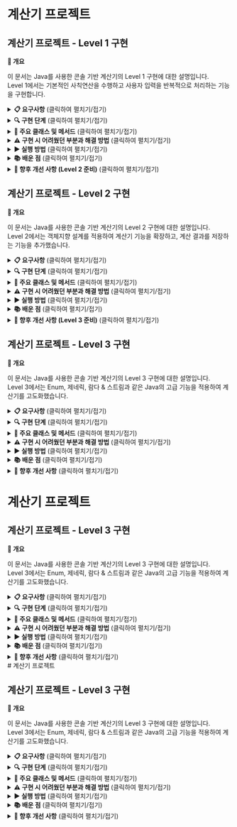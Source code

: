 # 계산기 프로젝트

## 계산기 프로젝트 - Level 1 구현


<b>📌 개요</b>

이 문서는 Java를 사용한 콘솔 기반 계산기의 Level 1 구현에 대한 설명입니다. <br>
Level 1에서는 기본적인 사칙연산을 수행하고 사용자 입력을 반복적으로 처리하는 기능을 구현합니다.


<details>
<summary><b>📋 요구사항</b> (클릭하여 펼치기/접기)</summary>
<br>

- 양의 정수(0 포함) 두 개를 입력받을 수 있어야 함
- 사칙연산 기호(+, -, *, /)를 입력받을 수 있어야 함
- 입력받은 값을 사용하여 연산을 수행하고 결과를 출력
- "exit" 입력 시까지 반복적으로 계산 수행
- 나눗셈에서 0으로 나누는 예외 상황 처리
</details>

<details>
<summary><b>🔍 구현 단계</b> (클릭하여 펼치기/접기)</summary>

### 1. 프로젝트 생성
1. IntelliJ IDEA를 실행하고 새 Java 프로젝트 생성
2. JDK 17 선택
3. 프로젝트 이름을 "CalculatorProject"로 설정
4. 패키지 생성: `com.example.calculator`
5. Java 클래스 생성: `App.java`

### 2. 기본 기능 구현
#### 숫자 입력 받기
- Scanner 클래스를 사용하여 양의 정수 두 개를 입력 받기
- 적절한 타입(int)의 변수에 저장

#### 연산자 입력 받기
- Scanner를 사용하여 사칙연산 기호(+, -, *, /) 입력 받기
- char 타입 변수에 저장

#### 계산 수행 및 결과 출력
- switch 또는 if 문을 사용하여 연산자에 따른 계산 수행
- 0으로 나누기와 같은 예외 상황 처리
- 계산 결과를 콘솔에 출력

#### 반복 처리 구현
- while 루프 사용하여 계산을 반복
- "exit" 입력 시 프로그램 종료
- 계속 계산할지 여부 확인
</details>

<details>
<summary><b>📝 주요 클래스 및 메서드</b> (클릭하여 펼치기/접기)</summary>

### App.java
```java
public class App {
    public static void main(String[] args) {
        Scanner sc = new Scanner(System.in);
        boolean running = true;
        
        System.out.println("계산기를 시작합니다. ('exit' 입력 시 종료)");
        
        while (running) {
            // 첫 번째 숫자 입력
            System.out.print("첫 번째 숫자를 입력하세요: ");
            String input = sc.nextLine();
            
            if (input.equals("exit")) {
                running = false;
                break;
            }
            
            int num1;
            try {
                num1 = Integer.parseInt(input);
            } catch (NumberFormatException e) {
                System.out.println("숫자 형식이 아닙니다. 다시 시도해주세요.");
                continue;
            }
            
            // 두 번째 숫자 입력
            System.out.print("두 번째 숫자를 입력하세요: ");
            input = sc.nextLine();
            
            if (input.equals("exit")) {
                running = false;
                break;
            }
            
            int num2;
            try {
                num2 = Integer.parseInt(input);
            } catch (NumberFormatException e) {
                System.out.println("숫자 형식이 아닙니다. 다시 시도해주세요.");
                continue;
            }
            
            // 연산자 입력
            System.out.print("사칙연산 기호를 입력하세요(+, -, *, /): ");
            input = sc.nextLine();
            
            if (input.equals("exit")) {
                running = false;
                break;
            }
            
            char operator = input.charAt(0);
            
            // 계산 수행
            int result = 0;
            
            switch (operator) {
                case '+':
                    result = num1 + num2;
                    break;
                case '-':
                    result = num1 - num2;
                    break;
                case '*':
                    result = num1 * num2;
                    break;
                case '/':
                    if (num2 == 0) {
                        System.out.println("나눗셈 연산에서 분모에 0이 입력될 수 없습니다.");
                        continue;
                    }
                    result = num1 / num2;
                    break;
                default:
                    System.out.println("올바른 연산자가 아닙니다.");
                    continue;
            }
            
            // 결과 출력
            System.out.println("결과: " + result);
            
            // 계속 진행 여부 확인
            System.out.println("더 계산하시겠습니까? (exit 입력 시 종료)");
            input = sc.nextLine();
            
            if (input.equals("exit")) {
                running = false;
            }
        }
        
        sc.close();
        System.out.println("계산기를 종료합니다.");
    }
}
```
</details>

<details>
<summary><b>⚠️ 구현 시 어려웠던 부분과 해결 방법</b> (클릭하여 펼치기/접기)</summary>

### 1. 무한 반복 루프 문제

**문제점**: "exit"를 입력해도 프로그램이 종료되지 않고 계속 실행되었습니다.

**원인**: 문자열 비교를 `==` 연산자로 했거나, 대소문자 구분 문제가 있었습니다.

**해결책**: `equals()` 메서드를 사용하여 문자열을 정확히 비교했습니다.

```java
// 잘못된 방식
if (choice == "exit") { ... }

// 올바른 방식
if (choice.equals("exit")) { ... }
```

### 2. 0으로 나누기 예외

**문제점**: 나눗셈 시 분모가 0이면 프로그램이 비정상 종료되었습니다.

**해결책**: 나눗셈 전에 분모가 0인지 확인하는 조건 검사를 추가했습니다.

```java
case '/':
    if (num2 == 0) {
        System.out.println("0으로 나눌 수 없습니다.");
        continue;
    }
    result = num1 / num2;
    break;
```

### 3. 잘못된 연산자 처리

**문제점**: 지원하지 않는 연산자 입력 시 적절한 처리가 없었습니다.

**해결책**: switch문에 default 케이스를 추가하여 모든 입력 케이스를 처리했습니다.

```java
default:
    System.out.println("올바른 연산자가 아닙니다.");
    continue;
```
</details>

<details>
<summary><b>▶️ 실행 방법</b> (클릭하여 펼치기/접기)</summary>

1. IntelliJ IDEA에서 Run 버튼(녹색 화살표)을 클릭하거나 Shift+F10 단축키를 누릅니다.
2. 콘솔 창에 첫 번째 숫자를 입력합니다.
3. 두 번째 숫자를 입력합니다.
4. 사칙연산 기호를 입력합니다.
5. 결과를 확인하고 계속할지 여부를 결정합니다.
6. "exit"를 입력하면 프로그램이 종료됩니다.
</details>

<details>
<summary><b>📚 배운 점</b> (클릭하여 펼치기/접기)</summary>

- Java 기본 문법과 구조 이해
- Scanner 클래스를 사용한 사용자 입력 처리
- 조건문(if, switch)과 반복문(while)의 활용
- 예외 상황 처리 방법
- 문자열 비교 시 `equals()` 메서드 사용의 중요성
</details>

<details>
<summary><b>🔮 향후 개선 사항 (Level 2 준비)</b> (클릭하여 펼치기/접기)</summary>

- 객체지향 설계 적용 (Calculator 클래스 분리)
- 계산 결과 저장 기능 추가
- 캡슐화 원칙 적용
- 첫 번째 결과 삭제 기능 구현
</details>

## 계산기 프로젝트 - Level 2 구현

<b>📌 개요</b>

이 문서는 Java를 사용한 콘솔 기반 계산기의 Level 2 구현에 대한 설명입니다. <br>
Level 2에서는 객체지향 설계를 적용하여 계산기 기능을 확장하고, 계산 결과를 저장하는 기능을 추가했습니다.


<details>
<summary><b>📋 요구사항</b> (클릭하여 펼치기/접기)</summary>

- Calculator 클래스 생성 및 계산 기능 구현
- 연산 결과를 저장하는 컬렉션 타입 필드 구현
- 캡슐화 적용 (private 필드와 getter 메서드)
- 저장된 첫 번째 결과를 삭제하는 기능 구현
</details>

<details>
<summary><b>🔍 구현 단계</b> (클릭하여 펼치기/접기)</summary>

### 1. Calculator 클래스 구현
- 연산 결과를 저장하는 컬렉션 타입 필드 선언
- 사칙연산 수행 및 결과값 반환 메서드 구현
- 결과값을 컬렉션에 저장하는 기능 추가
- Getter 메서드와 첫 번째 결과 삭제 메서드 구현

### 2. App 클래스 수정
- Calculator 인스턴스 생성 및 활용
- 사용자 입력 처리 로직 구현
- 메뉴 시스템 구현 (계속 계산, 첫 번째 결과 삭제, 종료)
</details>

<details>
<summary><b>📝 주요 클래스 및 메서드</b> (클릭하여 펼치기/접기)</summary>

### Calculator.java
```java
package com.example.calculator;

import java.util.ArrayList;
import java.util.List;

public class Calculator {
    // 연산 결과를 저장하는 컬렉션 타입 필드 (캡슐화)
    private List<Integer> results;

    // 생성자
    public Calculator() {
        this.results = new ArrayList<>();
    }

    // 계산 메서드
    public int calculate(int num1, int num2, char operator) {
        int result = 0;

        // 연산처리
        switch (operator) {
            case '+':
                result = num1 + num2;
                break;
            case '-':
                result = num1 - num2;
                break;
            case '*':
                result = num1 * num2;
                break;
            case '/':
                if (num2 == 0) {
                    throw new RuntimeException("나눗셈 연산에서 분모에 0이 입력될 수 없습니다.");
                }
                result = num1 / num2;
                break;
            default:
                throw new RuntimeException("올바른 연산자가 아닙니다.");
        }

        results.add(result);
        return result;
    }

    // getter
    public List<Integer> getResults() {
        return new ArrayList<>(results); // 방어적 복사
    }

    // 첫 번째 결과 삭제 메서드
    public void removeResult() {
        if (results.isEmpty()) {
            System.out.println("저장된 결과가 없습니다.");
        } else {
            results.remove(0);
            System.out.println("가장 먼저 계산된 결과가 삭제되었습니다.");
        }
    }
}
```

### App.java
```java
package com.example.calculator;

import java.util.Scanner;

public class App {
    public static void main(String[] args) {
        Scanner sc = new Scanner(System.in);
        Calculator calculator = new Calculator();
        boolean running = true;

        System.out.println("계산기를 시작합니다. ('exit' 입력 시 종료)");

        while (running) {
            // 계산 할 값 입력
            System.out.print("첫 번째 숫자를 입력하세요: ");
            String input = sc.nextLine();

            if (input.equals("exit")) {
                running = false;
                break;
            }

            int num1;
            try {
                num1 = Integer.parseInt(input);
            } catch (NumberFormatException e) {
                System.out.println("숫자 형식이 아닙니다. 다시 시도해주세요.");
                continue;
            }

            System.out.print("두 번째 숫자를 입력하세요: ");
            input = sc.nextLine();

            if (input.equals("exit")) {
                running = false;
                break;
            }

            int num2;
            try {
                num2 = Integer.parseInt(input);
            } catch (NumberFormatException e) {
                System.out.println("숫자 형식이 아닙니다. 다시 시도해주세요.");
                continue;
            }

            // 연산자
            System.out.print("사칙연산 기호를 입력하세요(+, -, *, /): ");
            input = sc.nextLine();

            if (input.equals("exit")) {
                running = false;
                break;
            }

            if (input.isEmpty()) {
                System.out.println("연산자를 입력해주세요. 다시 시도합니다.");
                continue;
            }

            char operator = input.charAt(0);

            try {
                int result = calculator.calculate(num1, num2, operator);
                // 결과
                System.out.println("결과: " + result);
                // 저장된 결과
                System.out.println("지금까지의 계산 결과: " + calculator.getResults());
            } catch (RuntimeException e) {
                System.out.println("오류: " + e.getMessage());
                continue;
            }

            // 메뉴 선택
            System.out.println("메뉴: 1.계속 계산 2.첫번째 결과 삭제 3.종료");
            System.out.print("번호 입력: ");
            
            try {
                int choice = Integer.parseInt(sc.nextLine());
                
                switch (choice) {
                    case 1:
                        break;
                    case 2:
                        calculator.removeResult();
                        System.out.println("현재 저장된 결과: " + calculator.getResults());
                        break;
                    case 3:
                        running = false;
                        break;
                    default:
                        System.out.println("선택된 메뉴가 없습니다.");
                }
            } catch (NumberFormatException e) {
                System.out.println("숫자를 입력해주세요.");
            }
        }

        sc.close();
        System.out.println("계산기를 종료합니다.");
    }
}
```
</details>

<details>
<summary><b>⚠️ 구현 시 어려웠던 부분과 해결 방법</b> (클릭하여 펼치기/접기)</summary>

### 1. Scanner의 nextInt()와 nextLine() 혼용 문제

**문제점**: nextInt() 호출 후 nextLine()을 호출하면, 이전에 입력된 줄바꿈 문자를 nextLine()이 읽어버려 원하는 입력을 받지 못하는 문제가 발생했습니다.

**원인**: nextInt()는 숫자만 읽고 그 뒤의 줄바꿈 문자('\n')는 버퍼에 남겨둡니다. 이후 nextLine()을 호출하면 버퍼에 남아있던 줄바꿈 문자를 읽게 되어 사용자 입력을 제대로 받지 못하는 문제가 발생했습니다.

**해결책**: 모든 입력을 nextLine()으로 통일하고, 필요한 경우 형변환을 사용했습니다.

```java
// 잘못된 방식
int choice = sc.nextInt();

// 올바른 방식
String input = sc.nextLine();
try {
    int choice = Integer.parseInt(input);
    // 처리
} catch (NumberFormatException e) {
    // 예외 처리
}
```

### 2. 컬렉션 방어적 복사 (Defensive Copy)

**문제점**: 컬렉션을 그대로 반환하면 외부에서 내부 데이터를 직접 수정할 수 있어 캡슐화가 깨지는 문제가 있었습니다.

**원인**: 객체의 내부 상태를 외부에 노출시키면 캡슐화가 깨지고, 객체의 무결성을 보장할 수 없게 됩니다.

**해결책**: 필드를 private으로 선언하고, 방어적 복사를 통해 컬렉션의 복사본을 반환하도록 수정했습니다.

```java
private List<Integer> results = new ArrayList<>();

// 잘못된 방식
public List<Integer> getResults() {
    return results; // 원본 참조 반환
}

// 올바른 방식
public List<Integer> getResults() {
    return new ArrayList<>(results); // 복사본 반환
}
```

### 3. 메뉴 선택 시 잘못된 입력 처리

**문제점**: 메뉴 선택 시 사용자가 유효하지 않은 값을 입력했을 때 적절한 처리가 되지 않는 문제가 있었습니다.

**해결책**: try-catch 블록을 활용하여 예외 상황을 처리하고, default 케이스를 추가하여 모든 입력 경우에 대응했습니다.

```java
try {
    int choice = Integer.parseInt(input);
    switch (choice) {
        case 1:
            // 처리
            break;
        case 2:
            // 처리
            break;
        case 3:
            running = false;
            break;
        default:
            System.out.println("선택된 메뉴가 없습니다.");
    }
} catch (NumberFormatException e) {
    System.out.println("숫자를 입력해주세요.");
}
```
</details>

<details>
<summary><b>▶️ 실행 방법</b> (클릭하여 펼치기/접기)</summary>

1. 프로그램을 실행합니다.
2. 첫 번째 숫자를 입력합니다 (또는 'exit' 입력 시 종료).
3. 두 번째 숫자를 입력합니다 (또는 'exit' 입력 시 종료).
4. 사칙연산 기호를 입력합니다 (+, -, *, /).
5. 계산 결과 및 저장된 모든 결과를 확인합니다.
6. 메뉴에서 선택:
   - 1: 계속 계산
   - 2: 첫 번째 결과 삭제
   - 3: 종료
</details>

<details>
<summary><b>📚 배운 점</b> (클릭하여 펼치기/접기)</summary>

- 객체지향 설계 원칙 (캡슐화, 단일 책임 원칙)
- Java 컬렉션 프레임워크 사용법
- 방어적 프로그래밍 기법
- 예외 처리 방법과 중요성
- Scanner 클래스의 올바른 사용법
</details>

<details>
<summary><b>🔮 향후 개선 사항 (Level 3 준비)</b> (클릭하여 펼치기/접기)</summary>

- 정수뿐만 아니라 실수 연산도 지원
- Enum을 활용한 연산자 타입 관리
- 제네릭을 적용한 다양한
 숫자 타입 지원
- 람다와 스트림을 활용한 결과 필터링
</details>

## 계산기 프로젝트 - Level 3 구현

<b>📌 개요</b>

이 문서는 Java를 사용한 콘솔 기반 계산기의 Level 3 구현에 대한 설명입니다. <br>
Level 3에서는 Enum, 제네릭, 람다 & 스트림과 같은 Java의 고급 기능을 적용하여 계산기를 고도화했습니다.


<details>
<summary><b>📋 요구사항</b> (클릭하여 펼치기/접기)</summary>

- Enum 타입을 활용하여 연산자 타입에 대한 정보 관리 및 계산기에 적용
- 제네릭을 사용하여 다양한 숫자 타입(정수, 실수) 지원
- 람다와 스트림을 활용한 결과값 필터링 기능 구현
</details>

<details>
<summary><b>🔍 구현 단계</b> (클릭하여 펼치기/접기)</summary>

### 1. Enum 클래스 구현
- 연산자 타입(ADD, SUB, MUL, DIV)을 Enum으로 정의
- 각 연산자에 해당하는 기호(+, -, *, /) 매핑
- 연산 수행 메서드와 기호로부터 연산자 찾는 메서드 구현

### 2. 제네릭 계산기 클래스 구현
- 다양한 숫자 타입을 처리할 수 있도록 제네릭 타입 매개변수 적용
- 제네릭 제약 조건을 통해 Number 타입과 그 하위 타입만 허용
- 결과값을 정수 또는 실수로 적절히 변환하여 저장

### 3. 람다와 스트림 적용
- 저장된 결과 중 특정 값보다 큰 결과 필터링 기능 구현
- 스트림 API를 활용한 결과 컬렉션 처리
- 메서드 참조를 통한 결과 출력 구현

### 4. 메뉴 시스템 확장
- 다양한 기능을 제공하는 메뉴 인터페이스 구현
- 계산, 결과 조회, 결과 필터링, 결과 삭제 등의 기능 추가
</details>

<details>
<summary><b>📝 주요 클래스 및 메서드</b> (클릭하여 펼치기/접기)</summary>

### OperatorType.java
```java
public enum OperatorType {
    ADD('+'), SUB('-'), MUL('*'), DIV('/');
    
    private final char symbol;
    
    OperatorType(char symbol) {
        this.symbol = symbol;
    }
    
    public char getSymbol() {
        return symbol;
    }
    
    public static OperatorType fromSymbol(char symbol) {
        for (OperatorType type : values()) {
            if (type.symbol == symbol) {
                return type;
            }
        }
        throw new IllegalArgumentException("유효하지 않은 연산 기호입니다. ");
    }
    
    public double apply(double num1, double num2) {
        switch (this) {
            case ADD: return num1 + num2;
            case SUB: return num1 - num2;
            case MUL: return num1 * num2;
            case DIV:
                if (num2 == 0) {
                    throw new ArithmeticException("0으로 나눌 수 없습니다.");
                }
                return num1 / num2;
            default:
                throw new IllegalArgumentException("알 수 없는 연산자입니다.");
        }
    }
}
```

### ArithmeticCalculator.java
```java
public class ArithmeticCalculator<T extends Number> {
    private final ArrayList<Number> results;
    
    public ArithmeticCalculator() {
        this.results = new ArrayList<>();
    }
    
    public List<Number> getResults() {
        return new ArrayList<Number>(this.results);
    }
    
    public Number calculate(T num1, T num2, OperatorType operator) {
        double doubleNum1 = num1.doubleValue();
        double doubleNum2 = num2.doubleValue();
        
        double result = operator.apply(doubleNum1, doubleNum2);
        
        // 소수점 이하가 0인지 확인하여 정수면 Integer로 저장
        if (result == (int)result) {
            this.results.add((int)result);
            return (int)result;
        } else {
            this.results.add(result);
            return result;
        }
    }
    
    public void removeResult() {
        // 가장 오래된 결과 삭제
    }
    
    public void clearResults() {
        // 모든 결과 삭제
    }
    
    public List<Number> getGreaterResult(double threshold) {
        return this.results.stream()
                .filter(result -> result.doubleValue() > threshold)
                .collect(Collectors.toList());
    }
    
    // 추가적인 필터링 메서드들
}
```

### ArithmeticApp.java
```java
public class ArithmeticApp {
    public static void main(String[] args) {
        // 메인 메서드 - 계산기 인스턴스 생성 및 메뉴 처리
    }
    
    // 계산 수행 메서드
    public static void MenuOneCalculator(ArithmeticCalculator<Number> calculator, Scanner sc) {
        // 숫자 두 개와 연산자 입력 받아 계산
    }
    
    // 모든 결과 출력 메서드
    public static void allResults(ArithmeticCalculator<Number> calculator) {
        // 저장된 모든 결과 출력
    }
    
    // 특정 값보다 큰 결과 출력 메서드
    public static void getGreaterResult(ArithmeticCalculator<Number> calculator, Scanner sc) {
        // 기준값 입력 받고 필터링된 결과 출력
    }
}
```
</details>

<details>
<summary><b>⚠️ 구현 시 어려웠던 부분과 해결 방법</b> (클릭하여 펼치기/접기)</summary>

### 1. 제네릭 타입과 기본 타입 변환 문제

**문제점**: 제네릭 타입 매개변수 T로 받은 숫자를 직접 연산할 수 없었습니다.

**원인**: 제네릭 타입 매개변수는 객체 타입만 가능하며, 기본 타입에 대한 연산이 불가능합니다.

**해결책**: Number 클래스의 doubleValue() 메서드를 사용하여 모든 숫자 타입을 double로 변환한 후 연산했습니다.

```java
double doubleNum1 = num1.doubleValue();
double doubleNum2 = num2.doubleValue();
double result = operator.apply(doubleNum1, doubleNum2);
```

### 2. 결과 타입 판별 문제

**문제점**: 계산 결과가 정수인 경우와 실수인 경우를 구분하여 저장하고 싶었습니다.

**원인**: 모든 연산을 double로 수행했기 때문에 정수 결과도 실수 형태로 나옵니다.

**해결책**: 결과값이 정수인지 확인하기 위해 double 값과 int로 변환한 값을 비교했습니다.

```java
if (result == (int)result) {
    this.results.add((int)result);
    return (int)result;
} else {
    this.results.add(result);
    return result;
}
```

### 3. 람다와 스트림의 타입 변환 문제

**문제점**: 스트림 처리 중 Number 객체에 대한 산술 연산이 직접 불가능했습니다.

**원인**: Number는 추상 클래스이며, 직접적인 산술 연산자 사용이 불가능합니다.

**해결책**: filter 메서드 내 람다식에서 doubleValue() 메서드를 호출하여 기본 타입으로 변환 후 연산했습니다.

```java
return this.results.stream()
        .filter(result -> result.doubleValue() > threshold)
        .collect(Collectors.toList());
```
</details>

<details>
<summary><b>▶️ 실행 방법</b> (클릭하여 펼치기/접기)</summary>

1. 프로그램을 실행합니다.
2. 메인 메뉴에서 원하는 기능을 선택합니다:
   - 1: 계산하기 (Enum 사용)
   - 2: 저장된 모든 결과 보기
   - 3: 특정 값보다 큰 결과 보기
   - 4: 가장 오래된 결과 삭제
   - 5: 모든 결과 삭제
   - 6: 종료
3. 선택한 기능에 따라 추가 입력을 제공합니다.
4. 결과를 확인하고 메인 메뉴로 돌아갑니다.
</details>

<details>
<summary><b>📚 배운 점</b> (클릭하여 펼치기/접기)</summary>

- **Enum 활용**: 상수 집합을 타입 안전하게 관리하는 방법과 Enum에 기능을 추가하는 방법
- **제네릭 프로그래밍**: 타입 매개변수를 활용한 유연한 클래스 설계 방법
- **함수형 프로그래밍**: 람다식과 스트림 API를 통한 간결하고 직관적인 코드 작성법
- **Number 클래스 활용**: 다양한 숫자 타입을 통합적으로 처리하는 방법
- **메서드 참조**: 기존 메서드를 함수형 인터페이스의 인스턴스로 변환하는 방법
</details>

<details>
<summary><b>🔮 향후 개선 사항</b> (클릭하여 펼치기/접기)</summary>

- 정수와 실수 외에 분수, 복소수 등 더 다양한 숫자 타입 지원
- 복잡한 수식(괄호, 지수 등) 계산 기능 추가
- 결과 저장 및 불러오기 기능 구현
- GUI 인터페이스 개발
- 단위 테스트 및 예외 처리 강화
</details>


# 계산기 프로젝트

## 계산기 프로젝트 - Level 3 구현


<b>📌 개요</b>

이 문서는 Java를 사용한 콘솔 기반 계산기의 Level 3 구현에 대한 설명입니다. <br>
Level 3에서는 Enum, 제네릭, 람다 & 스트림과 같은 Java의 고급 기능을 적용하여 계산기를 고도화했습니다.


<details>
<summary><b>📋 요구사항</b> (클릭하여 펼치기/접기)</summary>
<br>

- Enum 타입을 활용하여 연산자 타입에 대한 정보 관리 및 계산기에 적용
- Enum에 추상 메서드를 적용하여 각 연산자별 계산 로직 구현
- 제네릭을 사용하여 다양한 숫자 타입(정수, 실수) 지원
- 람다와 스트림을 활용한 결과값 필터링 기능 구현
- 메뉴 시스템을 통한 사용자 인터페이스 제공
</details>

<details>
<summary><b>🔍 구현 단계</b> (클릭하여 펼치기/접기)</summary>

### 1. Enum 클래스 구현
- 연산자 타입(ADD, SUB, MUL, DIV)을 Enum으로 정의
- 각 연산자에 해당하는 기호(+, -, *, /) 매핑
- 추상 메서드를 사용하여 각 연산자별 계산 로직 구현
- 기호로부터 연산자 Enum을 찾는 메서드 구현

### 2. 제네릭 계산기 클래스 구현
- Number 타입과 그 하위 타입을 지원하는 제네릭 타입 매개변수 적용
- 다양한 숫자 타입(Integer, Double 등)을 처리할 수 있는 계산 메서드 구현
- 결과값을 정수 또는 실수로 적절히 변환하여 저장하는 로직 추가
- 문자 기호를 직접 받아서 처리하는 편의 메서드 구현

### 3. 람다와 스트림 적용
- 저장된 결과 중 특정 값보다 큰 결과 필터링 기능 구현
- 짝수 결과만 필터링하는 기능 구현
- 스트림 API를 활용한 결과 컬렉션 처리
- 메서드 참조를 통한 결과 출력 구현

### 4. 메뉴 시스템 구현
- 다양한 기능을 제공하는 메뉴 인터페이스 구현
- 계산, 결과 조회, 결과 필터링, 결과 삭제 등의 기능 추가
- 사용자 입력 처리 및 예외 상황 대응
</details>

<details>
<summary><b>📝 주요 클래스 및 메서드</b> (클릭하여 펼치기/접기)</summary>

### OperatorType.java
```java
public enum OperatorType {
    // 각 연산자가 자신만의 계산 방법을 구현
    ADD('+') {
        @Override
        public double apply(double num1, double num2) {
            return num1 + num2;
        }
    },
    SUB('-') {
        @Override
        public double apply(double num1, double num2) {
            return num1 - num2;
        }
    },
    MUL('*') {
        @Override
        public double apply(double num1, double num2) {
            return num1 * num2;
        }
    },
    DIV('/') {
        @Override
        public double apply(double num1, double num2) {
            if (num2 == 0) {
                throw new ArithmeticException("0으로 나눌 수 없습니다.");
            }
            return num1 / num2;
        }
    };

    private final char symbol;

    // 생성자
    OperatorType(char symbol) {
        this.symbol = symbol;
    }

    // getter
    public char getSymbol() {
        return symbol;
    }

    // 기호로 연산자 찾기
    public static OperatorType fromSymbol(char symbol) {
        for (OperatorType type : values()) {
            if (type.getSymbol() == symbol) {
                return type;
            }
        }
        throw new IllegalArgumentException("유효하지 않은 연산 기호입니다.");
    }

    // 추상 메서드: 각 연산자가 반드시 구현해야 함
    public abstract double apply(double num1, double num2);
}
```

### ArithmeticCalculator.java
```java
public class ArithmeticCalculator<T extends Number> {
    // 속성
    private final ArrayList<Number> results;

    // 생성자
    public ArithmeticCalculator() {
        this.results = new ArrayList<>();
    }

    // getter
    public List<Number> getResults() {
        return new ArrayList<Number>(this.results);
    }

    // enum을 이용한 계산
    public Number calculate(T num1, T num2, OperatorType operator) {
        double doubleNum1 = num1.doubleValue();
        double doubleNum2 = num2.doubleValue();

        double result = operator.apply(doubleNum1, doubleNum2);

        // 소수점 이하가 0인지 확인하여 정수면 Integer로 저장
        if (result == (int)result) {
            this.results.add((int)result);
            return (int)result;
        } else {
            this.results.add(result);
            return result;
        }
    }
    
    // 문자 기호를 통한 계산 (편의 메서드)
    public Number calculate(T num1, T num2, char symbol) {
        OperatorType operator = OperatorType.fromSymbol(symbol);
        return calculate(num1, num2, operator);
    }

    // 오래된 결과 삭제
    public void removeResult() {
        if (this.results.isEmpty()) {
            System.out.println("삭제할 결과가 없습니다.");
        } else {
            this.results.remove(0);
            System.out.println("가장 오래된 결과 1개가 삭제되었습니다.");
        }
    }

    // 모든 결과 삭제
    public void clearResults() {
        if (this.results.isEmpty()) {
            System.out.println("삭제할 결과가 없습니다.");
        } else {
            this.results.clear();
            System.out.println("모든 결과가 삭제 되었습니다.");
        }
    }

    // 특정값보다 큰 결과 필터링
    public List<Number> getGreaterResult(double threshold) {
        return this.results.stream()
                .filter(result -> result.doubleValue() > threshold)
                .collect(Collectors.toList());
    }

    // 짝수결과 필터링
    public List<Number> getEvenResults() {
        return this.results.stream()
                .filter(result -> result.doubleValue() % 2 == 0)
                .collect(Collectors.toList());
    }
}
```

### ArithmeticApp.java
```java
public class ArithmeticApp {
    public static void main(String[] args) {
        ArithmeticCalculator<Number> calculator = new ArithmeticCalculator<>();
        Scanner sc = new Scanner(System.in);
        boolean running = true;

        System.out.println("===== 계산기 =====");

        while (running) {
            System.out.println("\n[메뉴 선택]");
            System.out.println("1: 계산하기 (Enum 추상 메서드 사용)");
            System.out.println("2: 저장된 모든 결과 보기");
            System.out.println("3: 특정 값보다 큰 결과 보기");
            System.out.println("4: 가장 오래된 결과 삭제");
            System.out.println("5: 모든 결과 삭제");
            System.out.println("6: 짝수 결과만 보기");
            System.out.println("7: 종료");
            System.out.print("선택: ");
            
            // 사용자 입력처리
            int choice;
            try {
                choice = sc.nextInt();
                sc.nextLine();
            } catch (InputMismatchException e) {
                System.out.println("잘못된 입력입니다. 메뉴에 따라 입력해주세요.");
                sc.nextLine();
                continue;
            }
            
            // 선택에 따른 작업 수행
            switch (choice) {
                case 1:
                    performCalculation(calculator, sc);
                    break;
                case 2:
                    displayResults(calculator);
                    break;
                case 3:
                    displayGreaterResults(calculator, sc);
                    break;
                case 4:
                    calculator.removeResult();
                    displayResults(calculator);
                    break;
                case 5:
                    calculator.clearResults();
                    break;
                case 6:
                    displayEvenResults(calculator);
                    break;
                case 7:
                    running = false;
                    break;
                default:
                    System.out.println("잘못된 선택입니다. 1~7 사이의 숫자를 입력해주세요.");
            }
        }

        sc.close();
        System.out.println("계산기를 종료합니다.");
    }
    
    // 구현 메서드들...
}
```
</details>

<details>
<summary><b>⚠️ 구현 시 어려웠던 부분과 해결 방법</b> (클릭하여 펼치기/접기)</summary>

### 1. Enum에 추상 메서드 적용하기

**문제점**: 연산자별로 다른 계산 로직을 어떻게 Enum에 적용할지 어려웠습니다.

**원인**: 일반적으로 Enum은 상수 집합으로만 생각하기 쉬우나, Java에서는 Enum도 클래스의 일종으로 메서드를 가질 수 있습니다.

**해결책**: Enum에 추상 메서드를 선언하고 각 상수에서 이를 구현하는 방식을 사용했습니다. 이를 통해 각 연산자의 로직을 캡슐화할 수 있었습니다.

```java
public abstract double apply(double num1, double num2);

ADD('+') {
    @Override
    public double apply(double num1, double num2) {
        return num1 + num2;
    }
}
```

### 2. 제네릭과 Number 타입 변환

**문제점**: 제네릭으로 받은 숫자 타입을 어떻게 연산에 사용할지 어려웠습니다.

**원인**: 제네릭 타입 매개변수는 객체 타입만 가능하며, 기본 타입에 대한 연산이 불가능합니다.

**해결책**: Number 클래스의 doubleValue() 메서드를 활용해 모든 숫자를 double로 변환한 후 연산하고, 결과가 정수인 경우는 Integer로 저장하는 방식을 사용했습니다.

```java
double doubleNum1 = num1.doubleValue();
double doubleNum2 = num2.doubleValue();
double result = operator.apply(doubleNum1, doubleNum2);

// 정수 여부 확인
if (result == (int)result) {
    this.results.add((int)result);
    return (int)result;
}
```

### 3. 람다와 스트림을 활용한 결과 필터링

**문제점**: Number 타입의 컬렉션에서 특정 조건을 만족하는 요소를 필터링하는 방법이 어려웠습니다.

**원인**: Number는 추상 클래스이며, 직접적인 산술 연산자 사용이 불가능합니다.

**해결책**: Stream API와 람다식을 활용해 필터링 로직을 간결하게 구현했습니다. doubleValue() 메서드를 사용해 타입 변환 문제를 해결했습니다.

```java
return this.results.stream()
        .filter(result -> result.doubleValue() > threshold)
        .collect(Collectors.toList());
```
</details>

<details>
<summary><b>▶️ 실행 방법</b> (클릭하여 펼치기/접기)</summary>

1. 프로젝트를 클론합니다.
2. Java 컴파일러로 소스 코드를 컴파일합니다.
3. ArithmeticApp 클래스를 실행합니다.
4. 메뉴에서 원하는 기능을 선택하여 사용합니다:
   - 1: 계산하기 (Enum 추상 메서드 사용)
   - 2: 저장된 모든 결과 보기
   - 3: 특정 값보다 큰 결과 보기
   - 4: 가장 오래된 결과 삭제
   - 5: 모든 결과 삭제
   - 6: 짝수 결과만 보기
   - 7: 종료
5. 선택한 기능에 따라 추가 입력을 제공합니다.
6. 결과를 확인하고 메인 메뉴로 돌아갑니다.
</details>

<details>
<summary><b>📚 배운 점</b> (클릭하여 펼치기/접기)</summary>

- **Enum의 고급 활용**: 단순한 상수 집합이 아닌, 기능을 가진 타입으로 Enum을 활용하는 방법을 배웠습니다.
- **추상 메서드를 통한 다형성**: Enum 상수별로 다른 동작을 정의하여 객체지향적 설계를 적용하는 방법을 익혔습니다.
- **제네릭 프로그래밍**: 타입 매개변수를 활용해 다양한 숫자 타입을 유연하게 처리하는 방법을 배웠습니다.
- **스트림 API**: 함수형 프로그래밍 방식으로 컬렉션 데이터를 효율적으로 처리하는 방법을 익혔습니다.
- **Number 클래스 활용**: 다양한 숫자 타입을 통합적으로 처리하는 방법을 배웠습니다.
- **메서드 참조**: 기존 메서드를 함수형 인터페이스의 인스턴스로 변환하는 방법을 익혔습니다.
</details>

<details>
<summary><b>🔮 향후 개선 사항</b> (클릭하여 펼치기/접기)</summary>

- 정수와 실수 외에 분수, 복소수 등 더 다양한 숫자 타입 지원
- 복잡한 수식(괄호, 지수 등) 계산 기능 추가
- 결과 저장 및 불러오기 기능 구현
- GUI 인터페이스 개발
- 단위 테스트 및 예외 처리 강화
- 더 많은 결과 필터링 옵션 추가 (홀수 결과, 범위 내 결과 등)
</details># 계산기 프로젝트

## 계산기 프로젝트 - Level 3 구현


<b>📌 개요</b>

이 문서는 Java를 사용한 콘솔 기반 계산기의 Level 3 구현에 대한 설명입니다. <br>
Level 3에서는 Enum, 제네릭, 람다 & 스트림과 같은 Java의 고급 기능을 적용하여 계산기를 고도화했습니다.


<details>
<summary><b>📋 요구사항</b> (클릭하여 펼치기/접기)</summary>
<br>

- Enum 타입을 활용하여 연산자 타입에 대한 정보 관리 및 계산기에 적용
- Enum에 추상 메서드를 적용하여 각 연산자별 계산 로직 구현
- 제네릭을 사용하여 다양한 숫자 타입(정수, 실수) 지원
- 람다와 스트림을 활용한 결과값 필터링 기능 구현
- 메뉴 시스템을 통한 사용자 인터페이스 제공
</details>

<details>
<summary><b>🔍 구현 단계</b> (클릭하여 펼치기/접기)</summary>

### 1. Enum 클래스 구현
- 연산자 타입(ADD, SUB, MUL, DIV)을 Enum으로 정의
- 각 연산자에 해당하는 기호(+, -, *, /) 매핑
- 추상 메서드를 사용하여 각 연산자별 계산 로직 구현
- 기호로부터 연산자 Enum을 찾는 메서드 구현

### 2. 제네릭 계산기 클래스 구현
- Number 타입과 그 하위 타입을 지원하는 제네릭 타입 매개변수 적용
- 다양한 숫자 타입(Integer, Double 등)을 처리할 수 있는 계산 메서드 구현
- 결과값을 정수 또는 실수로 적절히 변환하여 저장하는 로직 추가
- 문자 기호를 직접 받아서 처리하는 편의 메서드 구현

### 3. 람다와 스트림 적용
- 저장된 결과 중 특정 값보다 큰 결과 필터링 기능 구현
- 짝수 결과만 필터링하는 기능 구현
- 스트림 API를 활용한 결과 컬렉션 처리
- 메서드 참조를 통한 결과 출력 구현

### 4. 메뉴 시스템 구현
- 다양한 기능을 제공하는 메뉴 인터페이스 구현
- 계산, 결과 조회, 결과 필터링, 결과 삭제 등의 기능 추가
- 사용자 입력 처리 및 예외 상황 대응
</details>

<details>
<summary><b>📝 주요 클래스 및 메서드</b> (클릭하여 펼치기/접기)</summary>

### OperatorType.java
```java
public enum OperatorType {
    // 각 연산자가 자신만의 계산 방법을 구현
    ADD('+') {
        @Override
        public double apply(double num1, double num2) {
            return num1 + num2;
        }
    },
    SUB('-') {
        @Override
        public double apply(double num1, double num2) {
            return num1 - num2;
        }
    },
    MUL('*') {
        @Override
        public double apply(double num1, double num2) {
            return num1 * num2;
        }
    },
    DIV('/') {
        @Override
        public double apply(double num1, double num2) {
            if (num2 == 0) {
                throw new ArithmeticException("0으로 나눌 수 없습니다.");
            }
            return num1 / num2;
        }
    };

    private final char symbol;

    // 생성자
    OperatorType(char symbol) {
        this.symbol = symbol;
    }

    // getter
    public char getSymbol() {
        return symbol;
    }

    // 기호로 연산자 찾기
    public static OperatorType fromSymbol(char symbol) {
        for (OperatorType type : values()) {
            if (type.getSymbol() == symbol) {
                return type;
            }
        }
        throw new IllegalArgumentException("유효하지 않은 연산 기호입니다.");
    }

    // 추상 메서드: 각 연산자가 반드시 구현해야 함
    public abstract double apply(double num1, double num2);
}
```

### ArithmeticCalculator.java
```java
public class ArithmeticCalculator<T extends Number> {
    // 속성
    private final ArrayList<Number> results;

    // 생성자
    public ArithmeticCalculator() {
        this.results = new ArrayList<>();
    }

    // getter
    public List<Number> getResults() {
        return new ArrayList<Number>(this.results);
    }

    // enum을 이용한 계산
    public Number calculate(T num1, T num2, OperatorType operator) {
        double doubleNum1 = num1.doubleValue();
        double doubleNum2 = num2.doubleValue();

        double result = operator.apply(doubleNum1, doubleNum2);

        // 소수점 이하가 0인지 확인하여 정수면 Integer로 저장
        if (result == (int)result) {
            this.results.add((int)result);
            return (int)result;
        } else {
            this.results.add(result);
            return result;
        }
    }
    
    // 문자 기호를 통한 계산 (편의 메서드)
    public Number calculate(T num1, T num2, char symbol) {
        OperatorType operator = OperatorType.fromSymbol(symbol);
        return calculate(num1, num2, operator);
    }

    // 오래된 결과 삭제
    public void removeResult() {
        if (this.results.isEmpty()) {
            System.out.println("삭제할 결과가 없습니다.");
        } else {
            this.results.remove(0);
            System.out.println("가장 오래된 결과 1개가 삭제되었습니다.");
        }
    }

    // 모든 결과 삭제
    public void clearResults() {
        if (this.results.isEmpty()) {
            System.out.println("삭제할 결과가 없습니다.");
        } else {
            this.results.clear();
            System.out.println("모든 결과가 삭제 되었습니다.");
        }
    }

    // 특정값보다 큰 결과 필터링
    public List<Number> getGreaterResult(double threshold) {
        return this.results.stream()
                .filter(result -> result.doubleValue() > threshold)
                .collect(Collectors.toList());
    }

    // 짝수결과 필터링
    public List<Number> getEvenResults() {
        return this.results.stream()
                .filter(result -> result.doubleValue() % 2 == 0)
                .collect(Collectors.toList());
    }
}
```

### ArithmeticApp.java
```java
public class ArithmeticApp {
    public static void main(String[] args) {
        ArithmeticCalculator<Number> calculator = new ArithmeticCalculator<>();
        Scanner sc = new Scanner(System.in);
        boolean running = true;

        System.out.println("===== 계산기 =====");

        while (running) {
            System.out.println("\n[메뉴 선택]");
            System.out.println("1: 계산하기 (Enum 추상 메서드 사용)");
            System.out.println("2: 저장된 모든 결과 보기");
            System.out.println("3: 특정 값보다 큰 결과 보기");
            System.out.println("4: 가장 오래된 결과 삭제");
            System.out.println("5: 모든 결과 삭제");
            System.out.println("6: 짝수 결과만 보기");
            System.out.println("7: 종료");
            System.out.print("선택: ");
            
            // 사용자 입력처리
            int choice;
            try {
                choice = sc.nextInt();
                sc.nextLine();
            } catch (InputMismatchException e) {
                System.out.println("잘못된 입력입니다. 메뉴에 따라 입력해주세요.");
                sc.nextLine();
                continue;
            }
            
            // 선택에 따른 작업 수행
            switch (choice) {
                case 1:
                    performCalculation(calculator, sc);
                    break;
                case 2:
                    displayResults(calculator);
                    break;
                case 3:
                    displayGreaterResults(calculator, sc);
                    break;
                case 4:
                    calculator.removeResult();
                    displayResults(calculator);
                    break;
                case 5:
                    calculator.clearResults();
                    break;
                case 6:
                    displayEvenResults(calculator);
                    break;
                case 7:
                    running = false;
                    break;
                default:
                    System.out.println("잘못된 선택입니다. 1~7 사이의 숫자를 입력해주세요.");
            }
        }

        sc.close();
        System.out.println("계산기를 종료합니다.");
    }
    
    // 구현 메서드들...
}
```
</details>

<details>
<summary><b>⚠️ 구현 시 어려웠던 부분과 해결 방법</b> (클릭하여 펼치기/접기)</summary>

### 1. Enum에 추상 메서드 적용하기

**문제점**: 연산자별로 다른 계산 로직을 어떻게 Enum에 적용할지 어려웠습니다.

**원인**: 일반적으로 Enum은 상수 집합으로만 생각하기 쉬우나, Java에서는 Enum도 클래스의 일종으로 메서드를 가질 수 있습니다.

**해결책**: Enum에 추상 메서드를 선언하고 각 상수에서 이를 구현하는 방식을 사용했습니다. 이를 통해 각 연산자의 로직을 캡슐화할 수 있었습니다.

```java
public abstract double apply(double num1, double num2);

ADD('+') {
    @Override
    public double apply(double num1, double num2) {
        return num1 + num2;
    }
}
```

### 2. 제네릭과 Number 타입 변환

**문제점**: 제네릭으로 받은 숫자 타입을 어떻게 연산에 사용할지 어려웠습니다.

**원인**: 제네릭 타입 매개변수는 객체 타입만 가능하며, 기본 타입에 대한 연산이 불가능합니다.

**해결책**: Number 클래스의 doubleValue() 메서드를 활용해 모든 숫자를 double로 변환한 후 연산하고, 결과가 정수인 경우는 Integer로 저장하는 방식을 사용했습니다.

```java
double doubleNum1 = num1.doubleValue();
double doubleNum2 = num2.doubleValue();
double result = operator.apply(doubleNum1, doubleNum2);

// 정수 여부 확인
if (result == (int)result) {
    this.results.add((int)result);
    return (int)result;
}
```

### 3. 람다와 스트림을 활용한 결과 필터링

**문제점**: Number 타입의 컬렉션에서 특정 조건을 만족하는 요소를 필터링하는 방법이 어려웠습니다.

**원인**: Number는 추상 클래스이며, 직접적인 산술 연산자 사용이 불가능합니다.

**해결책**: Stream API와 람다식을 활용해 필터링 로직을 간결하게 구현했습니다. doubleValue() 메서드를 사용해 타입 변환 문제를 해결했습니다.

```java
return this.results.stream()
        .filter(result -> result.doubleValue() > threshold)
        .collect(Collectors.toList());
```
</details>

<details>
<summary><b>▶️ 실행 방법</b> (클릭하여 펼치기/접기)</summary>

1. 프로젝트를 클론합니다.
2. Java 컴파일러로 소스 코드를 컴파일합니다.
3. ArithmeticApp 클래스를 실행합니다.
4. 메뉴에서 원하는 기능을 선택하여 사용합니다:
   - 1: 계산하기 (Enum 추상 메서드 사용)
   - 2: 저장된 모든 결과 보기
   - 3: 특정 값보다 큰 결과 보기
   - 4: 가장 오래된 결과 삭제
   - 5: 모든 결과 삭제
   - 6: 짝수 결과만 보기
   - 7: 종료
5. 선택한 기능에 따라 추가 입력을 제공합니다.
6. 결과를 확인하고 메인 메뉴로 돌아갑니다.
</details>

<details>
<summary><b>📚 배운 점</b> (클릭하여 펼치기/접기)</summary>

- **Enum의 고급 활용**: 단순한 상수 집합이 아닌, 기능을 가진 타입으로 Enum을 활용하는 방법을 배웠습니다.
- **추상 메서드를 통한 다형성**: Enum 상수별로 다른 동작을 정의하여 객체지향적 설계를 적용하는 방법을 익혔습니다.
- **제네릭 프로그래밍**: 타입 매개변수를 활용해 다양한 숫자 타입을 유연하게 처리하는 방법을 배웠습니다.
- **스트림 API**: 함수형 프로그래밍 방식으로 컬렉션 데이터를 효율적으로 처리하는 방법을 익혔습니다.
- **Number 클래스 활용**: 다양한 숫자 타입을 통합적으로 처리하는 방법을 배웠습니다.
- **메서드 참조**: 기존 메서드를 함수형 인터페이스의 인스턴스로 변환하는 방법을 익혔습니다.
</details>

<details>
<summary><b>🔮 향후 개선 사항</b> (클릭하여 펼치기/접기)</summary>

- 정수와 실수 외에 분수, 복소수 등 더 다양한 숫자 타입 지원
- 복잡한 수식(괄호, 지수 등) 계산 기능 추가
- 결과 저장 및 불러오기 기능 구현
- GUI 인터페이스 개발
- 단위 테스트 및 예외 처리 강화
- 더 많은 결과 필터링 옵션 추가 (홀수 결과, 범위 내 결과 등)
</details>

